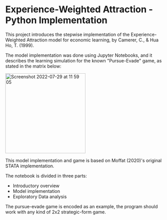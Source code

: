 # Experience-Weighted Attraction - Python Implementation

This project introduces the stepwise implementation of the Experience-Weighted Attraction model for economic learning, by Camerer, C., & Hua Ho, T. (1999).

The model implementation was done using Jupyter Notebooks, and it describes the learning simulation for the known "Pursue-Evade" game, as stated in the matrix below:

<img width="250" alt="Screenshot 2022-07-29 at 11 59 05" src="https://user-images.githubusercontent.com/31621174/181735315-f6b6e9b8-f1aa-4ac3-a06f-96008c704b59.png">

This model implementation and game is based on Moffat (2020)'s original STATA implementation. 

The notebook is divided in three parts: 
 - Introductory overview
 - Model implementation
 - Exploratory Data analysis
 
 The pursue-evade game is encoded as an example, the program should work with any kind of 2x2 strategic-form game. 


